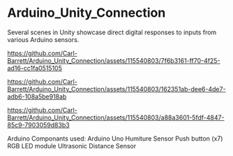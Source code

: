 # Arduino_Unity_Connection
Several scenes in Unity showcase direct digital responses to inputs from various Arduino sensors.


https://github.com/Carl-Barrett/Arduino_Unity_Connection/assets/115540803/7f6b3161-ff70-4f25-ad16-cc1fa0515105



https://github.com/Carl-Barrett/Arduino_Unity_Connection/assets/115540803/162351ab-dee6-4de7-adb6-108a5be918ab



https://github.com/Carl-Barrett/Arduino_Unity_Connection/assets/115540803/a88a3601-5fdf-4847-85c9-7903059d83b3



Arduino Componants used: 
  Arduino Uno 
  Humiture Sensor
  Push button (x7)
  RGB LED module 
  Ultrasonic Distance Sensor
